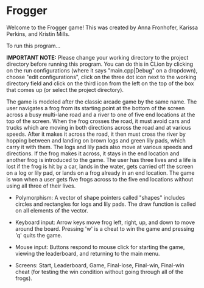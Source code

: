 # Frogger
Welcome to the Frogger game! This was created by Anna Fronhofer, 
Karissa Perkins, and  Kristin Mills.


To run this program...

**IMPORTANT NOTE:** Please change your working directory to the project 
directory before running this program. You can do this in CLion by 
clicking on the run configurations (where it says "main.cpp|Debug" on 
a dropdown), choose "edit configurations", click on the three dot icon 
next to the working directory field and click on the third icon from 
the left on the top of the box that comes up (or select the project 
directory). 

The game is modeled after the classic arcade game by the same name. 
The user navigates a frog from its starting point at the bottom of 
the screen across a busy multi-lane road and a river to one of five 
end locations at the top of the screen. When the frog crosses the road,
it must avoid cars and trucks which are moving in both directions across
the road and at various speeds. After it makes it across the road, it then 
must cross the river by hopping between 
and landing on brown logs and green lily pads, which carry it with them. 
The logs and lily pads also move at various speeds and directions. 
If the frog makes it across, it stays in the end location and another frog
is introduced to the game. The user has three lives and a life is lost if 
the frog is hit by a car, lands in the water, gets carried off the screen 
on a log or lily pad, or lands on a frog already in an end location. 
The game is won when a user gets five frogs across to the five end 
locations without using all three of their lives. 



- Polymorphism: A vector of shape pointers called "shapes" includes 
circles and 
rectangles for logs and lily pads. The draw function is called on all
elements of the vector. 

- Keyboard input: Arrow keys move frog left, right, up, and down to move 
around the board. Pressing 'w' is a cheat to win the game and pressing 
'q' quits the game.  

- Mouse input: Buttons respond to mouse click for starting the game, 
viewing the leaderboard, and returning to the main menu. 

- Screens:  Start, Leaderboard, Game, Final-lose, Final-win, Final-win cheat
(for testing the win condition without going through all of the frogs).